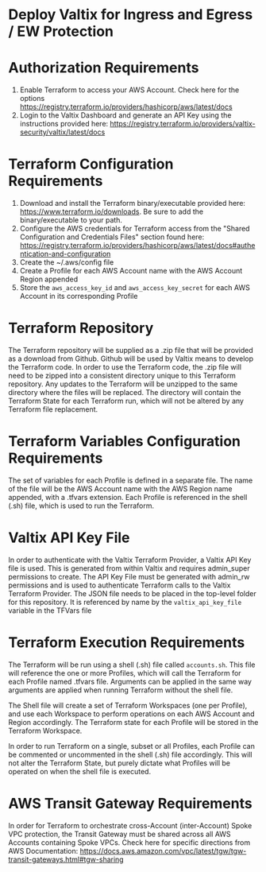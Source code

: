 # Deploy Valtix for Ingress and Egress / EW Protection

# Authorization Requirements
1. Enable Terraform to access your AWS Account. Check here for the options https://registry.terraform.io/providers/hashicorp/aws/latest/docs
1. Login to the Valtix Dashboard and generate an API Key using the instructions provided here: https://registry.terraform.io/providers/valtix-security/valtix/latest/docs

# Terraform Configuration Requirements
1. Download and install the Terraform binary/executable provided here: https://www.terraform.io/downloads.  Be sure to add the binary/executable to your path.
1. Configure the AWS credentials for Terraform access from the  "Shared Configuration and Credentials Files" section found here: https://registry.terraform.io/providers/hashicorp/aws/latest/docs#authentication-and-configuration
  1. Create the ~/.aws/config file
  1. Create a Profile for each AWS Account name with the AWS Account Region appended
  1. Store the `aws_access_key_id` and `aws_access_key_secret` for each AWS Account in its corresponding Profile

# Terraform Repository
The Terraform repository will be supplied as a .zip file that will be provided as a download from Github.  Github will be used by Valtix means to develop the Terraform code.  In order to use the Terraform code, the .zip file will need to be zipped into a consistent directory unique to this Terraform repository.  Any updates to the Terraform will be unzipped to the same directory where the files will be replaced.  The directory will contain the Terraform State for each Terraform run, which will not be altered by any Terraform file replacement.

# Terraform Variables Configuration Requirements
The set of variables for each Profile is defined in a separate file.  The name of the file will be the AWS Account name with the AWS Region name appended, with a .tfvars extension.  Each Profile is referenced in the shell (.sh) file, which is used to run the Terraform.

# Valtix API Key File
In order to authenticate with the Valtix Terraform Provider, a Valtix API Key file is used.  This is generated from within Valtix and requires admin_super permissions to create.  The API Key File must be generated with admin_rw permissions and is used to authenticate Terraform calls to the Valtix Terraform Provider.  The JSON file needs to be placed in the top-level folder for this repository.  It is referenced by name by the `valtix_api_key_file` variable in the TFVars file

# Terraform Execution Requirements
The Terraform will be run using a shell (.sh) file called `accounts.sh`.  This file will reference the one or more Profiles, which will call the Terraform for each Profile named .tfvars file.  Arguments can be applied in the same way arguments are applied when running Terraform without the shell file.

The Shell file will create a set of Terraform Workspaces (one per Profile), and use each Workspace to perform operations on each AWS Account and Region accordingly.  The Terraform state for each Profile will be stored in the Terraform Workspace.

In order to run Terraform on a single, subset or all Profiles, each Profile can be commented or uncommented in the shell (.sh) file accordingly.  This will not alter the Terraform State, but purely dictate what Profiles will be operated on when the shell file is executed.

# AWS Transit Gateway Requirements
In order for Terraform to orchestrate cross-Account (inter-Account) Spoke VPC protection, the Transit Gateway must be shared across all AWS Accounts containing Spoke VPCs.  Check here for specific directions from AWS Documentation:  https://docs.aws.amazon.com/vpc/latest/tgw/tgw-transit-gateways.html#tgw-sharing